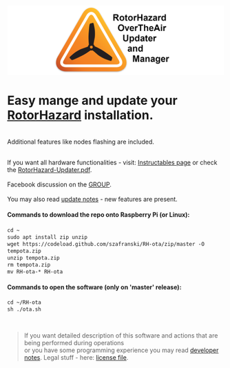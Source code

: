 ![OTA Logo](./resources/ota_logo.png)

# Easy mange and update your [RotorHazard](https://github.com/RotorHazard/RotorHazard) installation. 

</br>
Additional features like nodes flashing are included.
</br>
</br>

If you want all hardware functionalities - visit: [Instructables page](https://www.instructables.com/id/RotorHazard-Updater/)
or check the [RotorHazard-Updater.pdf](/how_to/RotorHazard-Updater.pdf).</br>
</br>
Facebook discussion on the [GROUP](https://www.facebook.com/groups/207159263704015).</br>
</br>
You may also read [update notes](/docs/update-notes.txt) - new features are present.
</br>

#### Commands to download the repo onto Raspberry Pi (or Linux):
    cd ~
    sudo apt install zip unzip
    wget https://codeload.github.com/szafranski/RH-ota/zip/master -O tempota.zip
    unzip tempota.zip
    rm tempota.zip
    mv RH-ota-* RH-ota

#### Commands to open the software (only on 'master' release):
    cd ~/RH-ota
    sh ./ota.sh

</br>

>If you want detailed description of this software and actions that are being performed during operations</br>
>or you have some programming experience you may read [developer notes](/docs/dev-notes.txt). Legal stuff - here: [license file](/docs/LICENSE.txt).
